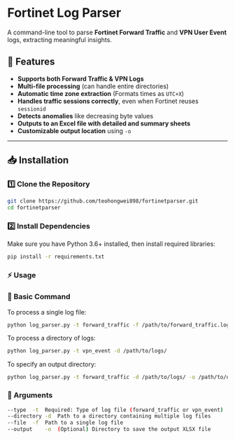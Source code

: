 # Fortinet Log Parser

A command-line tool to parse **Fortinet Forward Traffic** and **VPN User Event** logs, extracting meaningful insights.

## 🚀 Features

- **Supports both Forward Traffic & VPN Logs**
- **Multi-file processing** (can handle entire directories)
- **Automatic time zone extraction** (Formats times as `UTC+X`)
- **Handles traffic sessions correctly**, even when Fortinet reuses `sessionid`
- **Detects anomalies** like decreasing byte values
- **Outputs to an Excel file with detailed and summary sheets**
- **Customizable output location** using `-o`

---

## 📥 Installation

### **1️⃣ Clone the Repository**
```bash
git clone https://github.com/teohongwei898/fortinetparser.git
cd fortinetparser
```

### **2️⃣ Install Dependencies**

Make sure you have Python 3.6+ installed, then install required libraries:
```bash
pip install -r requirements.txt
```

### **⚡ Usage**
### **🔹 Basic Command**

To process a single log file:
```bash
python log_parser.py -t forward_traffic -f /path/to/forward_traffic.log
```
To process a directory of logs:
```bash
python log_parser.py -t vpn_event -d /path/to/logs/
```
To specify an output directory:
```bash
python log_parser.py -t forward_traffic -d /path/to/logs/ -o /path/to/output/
```
### **🔹 Arguments**
```bash
--type	-t	Required: Type of log file (forward_traffic or vpn_event)
--directory	-d	Path to a directory containing multiple log files
--file	-f	Path to a single log file
--output	-o	(Optional) Directory to save the output XLSX file
```
